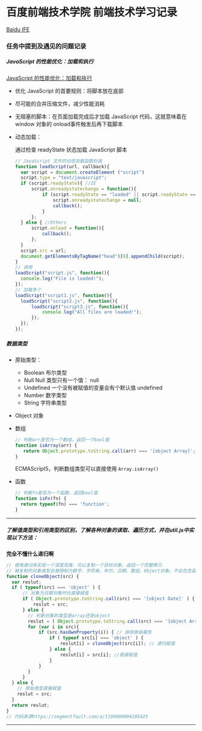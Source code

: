 # 百度前端技术学院 前端技术学习记录

[Baidu IFE](https://github.com/baidu-ife/ife)


### 任务中提到及遇见的问题记录

##### JavaScript 的性能优化：加载和执行

[JavaScript 的性能优化：加载和执行](http://www.ibm.com/developerworks/cn/web/1308_caiys_jsload/index.html)

- 优化 JavaScript 的首要规则：将脚本放在底部
- 尽可能的合并压缩文件，减少性能消耗
- 无阻塞的脚本：在页面加载完成后才加载 JavaScript 代码，这就意味着在 window 对象的 onload事件触发后再下载脚本
- 动态加载：

  通过检查 readyState 状态加载 JavaScript 脚本
  ```javascript
  // JavaScript 文件的动态加载函数封装
  function loadScript(url, callback){
    var script = document.createElement ("script")
    script.type = "text/javascript";
    if (script.readyState){ //IE
        script.onreadystatechange = function(){
            if (script.readyState == "loaded" || script.readyState == "complete"){
                script.onreadystatechange = null;
                callback();
            }
        };
    } else { //Others
        script.onload = function(){
            callback();
        };
    }
    script.src = url;
    document.getElementsByTagName("head")[0].appendChild(script);
  }
  // 调用
  loadScript("script.js", function(){
    console.log("File is loaded!");
  });
  // 加载多个
  loadScript("script1.js", function(){
    loadScript("script2.js", function(){
        loadScript("script3.js", function(){
            console.log("All files are loaded!");
        });
    });
  });
  ```


##### 数据类型

- 原始类型：
  - Boolean 布尔类型
  - Null Null 类型只有一个值： null
  - Undefined 一个没有被赋值的变量会有个默认值 undefined
  - Number 数字类型
  - String 字符串类型

- Object 对象

- 数组

  ```javascript
  // 判断arr是否为一个数组，返回一个bool值
  function isArray(arr) {
     return Object.prototype.toString.call(arr) === '[object Array]';
  }
  ```
  ECMAScript5，判断数组类型可以直接使用 <code>Array.isArray()</code>

- 函数

  ```javascript
  // 判断fn是否为一个函数，返回bool值
  function isFn(fn) {
    return typeof(fn) === 'function';
  }
  ```

----------

##### 了解值类型和引用类型的区别，了解各种对象的读取、遍历方式，并在util.js中实现以下方法：

  **完全不懂什么递归啊**

  ```javascript
  // 使用递归来实现一个深度克隆，可以复制一个目标对象，返回一个完整拷贝
  // 被复制的对象类型会被限制为数字、字符串、布尔、日期、数组、Object对象。不会包含函数、正则对象等
  function cloneObject(src) {
    var reslut;
    if ( typeof(src) === 'object' ) {
        // 对象为日期对象时也直接赋值
        if ( Object.prototype.toString.call(src) === '[object Date]' ) {
            reslut = src;
        } else {
          // 判断对象的类型是array还是object
          reslut = ( Object.prototype.toString.call(src) === '[object Array]' ) ? [] : {};
          for (var i in src){
              if (src.hasOwnProperty(i)) { // 排除继承属性
                  if ( typeof src[i] === 'object' ) {
                      reslut[i] = cloneObject(src[i]); // 递归赋值
                  } else {
                      reslut[i] = src[i]; //直接赋值
                  }
              }
          }
        }
    } else {
      // 原始类型直接赋值
      reslut = src;
    }
    return reslut;
  }
  // 代码来源https://segmentfault.com/a/1190000004205425
  ```

  -----------------
